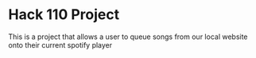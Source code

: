 # Hack 110 Project

This is a project that allows a user to queue songs from our local website onto their current spotify player
